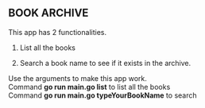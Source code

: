 

  ## BOOK ARCHIVE

This app has 2 functionalities.
 
 1. List all the books

 2. Search a book name to see if it exists in the archive.

Use the arguments to make this app work.      
Command **go run main.go list** to list all the books      
Command **go run main.go typeYourBookName** to search      

